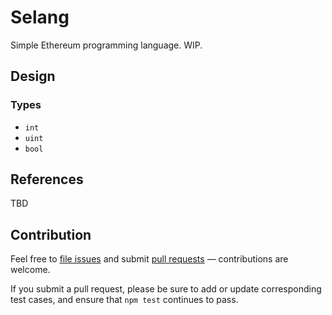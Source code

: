 # Selang

Simple Ethereum programming language. WIP.

## Design

### Types

- `int`
- `uint`
- `bool`

## References

TBD

## Contribution

Feel free to [file issues](https://github.com/ajlopez/selang) and submit
[pull requests](https://github.com/ajlopez/selang/pulls) — contributions are
welcome.

If you submit a pull request, please be sure to add or update corresponding
test cases, and ensure that `npm test` continues to pass.

